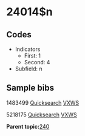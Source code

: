 # 24014$n

## Codes

-   Indicators
    -   First: 1
    -   Second: 4
-   Subfield: n

## Sample bibs

1483499 [Quicksearch](https://search.library.yale.edu/catalog/1483499) [VXWS](http://prodorbis.library.yale.edu:7014/vxws/GetHoldingsService?bibId=1483499)

5218175 [Quicksearch](https://search.library.yale.edu/catalog/5218175) [VXWS](http://prodorbis.library.yale.edu:7014/vxws/GetHoldingsService?bibId=5218175)

**Parent topic:**[240](../../tags/240/240.md)

